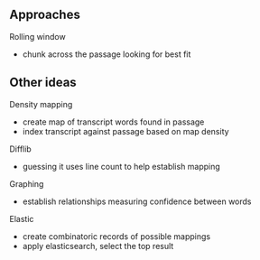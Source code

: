 ## Approaches

Rolling window
- chunk across the passage looking for best fit

## Other ideas

Density mapping
- create map of transcript words found in passage
- index transcript against passage based on map density

Difflib
- guessing it uses line count to help establish mapping

Graphing
- establish relationships measuring confidence between words

Elastic
- create combinatoric records of possible mappings
- apply elasticsearch, select the top result
